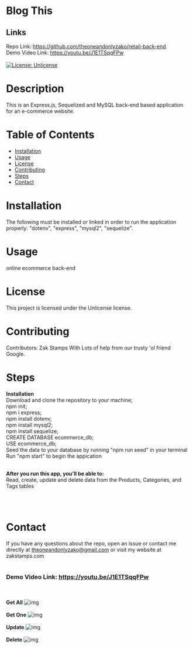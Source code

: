 # Blog This<br/>

## Links

  Repo Link: https://github.com/theoneandonlyzako/retail-back-end
  <br/>
  Demo Video Link: https://youtu.be/J1E1TSqqFPw
  <br/><br/>
  [![License: Unlicense](https://img.shields.io/badge/license-Unlicense-blue.svg)](http://unlicense.org/)


  # Description
This is an Express.js, Sequelized and MySQL back-end based application for an e-commerce website.</br>
  

  # Table of Contents 
  * [Installation](#installation)
  * [Usage](#usage)
  * [License](#license)
  * [Contributing](#contributing)
  * [Steps](#steps)
  * [Contact](#contact)
  
 
  # Installation
  The following must be installed or linked in order to run the application properly: "dotenv", "express", "mysql2", "sequelize".
  
  # Usage
  ​online ecommerce back-end 
 
  # License
  This project is licensed under the Unlicense license.
  
  # Contributing
  ​Contributors: Zak Stamps With Lots of help from our trusty 'ol friend Google.

  # Steps
  **Installation** <br/>
Download and clone the repository to your machine;<br/>
npm init;<br/>
npm i express;<br/>
npm install dotenv;<br/>
npm install mysql2;<br/>
npm install sequelize;<br/>
CREATE DATABASE ecommerce_db;<br/>
USE ecommerce_db;<br/>
Seed the data to your database by running "npm run seed" in your terminal<br/>
Run "npm start" to begin the appication<br/></br>

**After you run this app, you'll be able to:**<br/>
Read, create, update and delete data from the Products, Categories, and Tags tables

  <br/></br>
  # Contact
  If you have any questions about the repo, open an issue or contact me directly at theoneandonlyzako@gmail.com or visit my website at zakstamps.com
    <br/><br/>
  ### Demo Video Link: https://youtu.be/J1E1TSqqFPw
 
  <br/></br>
  **Get All**
  ![img](assets/getAll.gif)
  <br/></br>
  **Get One**
  ![img](assets/getOne.gif)
  <br/></br>
  **Update**
  ![img](assets/Update.gif)
   <br/></br>
  **Delete**
  ![img](assets/Delete.gif)
